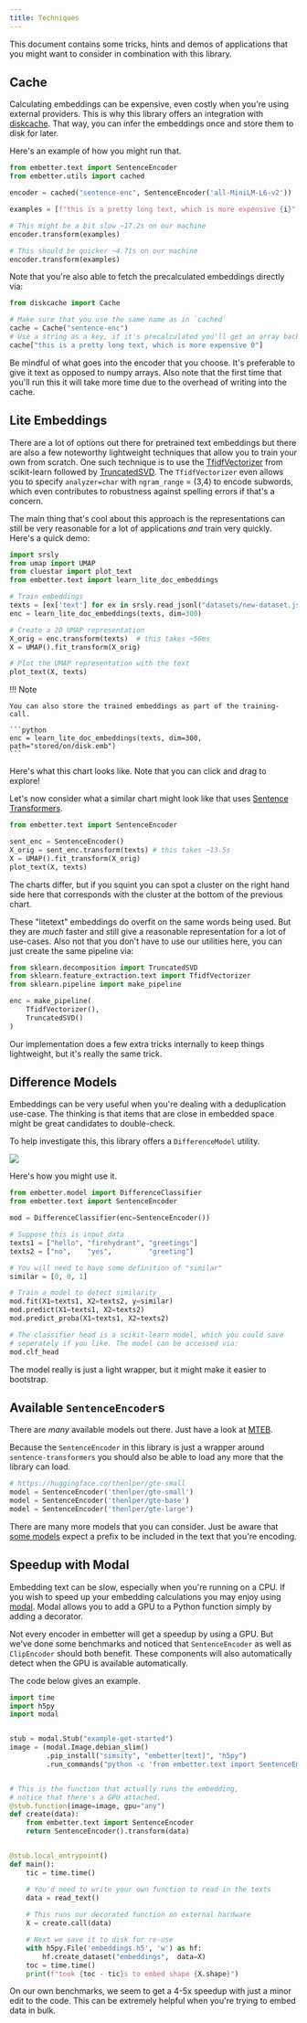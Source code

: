 ```yaml
---
title: Techniques
---
```


This document contains some tricks, hints and demos of applications that you might want to consider
in combination with this library. 

## Cache

Calculating embeddings can be expensive, even costly when you're using external providers. 
This is why this library offers an integration with [diskcache](https://grantjenks.com/docs/diskcache/). 
That way, you can infer the embeddings once and store them to disk for later.

Here's an example of how you might run that. 

```python
from embetter.text import SentenceEncoder
from embetter.utils import cached

encoder = cached("sentence-enc", SentenceEncoder('all-MiniLM-L6-v2'))

examples = [f"this is a pretty long text, which is more expensive {i}" for i in range(10_000)]

# This might be a bit slow ~17.2s on our machine
encoder.transform(examples)

# This should be quicker ~4.71s on our machine
encoder.transform(examples)
```

Note that you're also able to fetch the precalculated embeddings directly via: 

```python
from diskcache import Cache

# Make sure that you use the same name as in `cached`
cache = Cache("sentence-enc")
# Use a string as a key, if it's precalculated you'll get an array back.
cache["this is a pretty long text, which is more expensive 0"]
```

Be mindful of what goes into the encoder that you choose. It's preferable to give it
text as opposed to numpy arrays. Also note that the first time that you'll run this
it will take more time due to the overhead of writing into the cache.

## Lite Embeddings 

There are a lot of options out there for pretrained text embeddings but there are also a few noteworthy lightweight techniques that allow you to train your own from scratch. One such technique is to use the [TfidfVectorizer](https://scikit-learn.org/stable/modules/generated/sklearn.feature_extraction.text.TfidfVectorizer.html) 
from scikit-learn followed by [TruncatedSVD](https://scikit-learn.org/stable/modules/generated/sklearn.decomposition.TruncatedSVD.html). The `TfidfVectorizer` even allows
you to specify `analyzer=char` with `ngram_range` = (3,4) to encode subwords, which even contributes to robustness against spelling errors if that's a concern. 

The main thing that's cool about this approach is the representations can still be very reasonable for a lot of applications _and_ train very quickly. Here's a quick demo:

```python
import srsly
from umap import UMAP
from cluestar import plot_text
from embetter.text import learn_lite_doc_embeddings

# Train embeddings 
texts = [ex['text'] for ex in srsly.read_jsonl("datasets/new-dataset.jsonl")]
enc = learn_lite_doc_embeddings(texts, dim=300)

# Create a 2D UMAP representation
X_orig = enc.transform(texts)  # this takes ~56ms
X = UMAP().fit_transform(X_orig)

# Plot the UMAP representation with the text
plot_text(X, texts)
```

!!! Note

    You can also store the trained embeddings as part of the training-call. 
    
    ```python
    enc = learn_lite_doc_embeddings(texts, dim=300, path="stored/on/disk.emb")
    ```

<script src="https://cdn.jsdelivr.net/npm/vega@5"></script>
<script src="https://cdn.jsdelivr.net/npm/vega-lite@5"></script>
<script src="https://cdn.jsdelivr.net/npm/vega-embed@6"></script>
<script src="https://cdn.jsdelivr.net/gh/koaning/justcharts/justcharts.js"></script>

Here's what this chart looks like. Note that you can click and drag to explore! 

<vegachart schema-url="../vegalite/lite_embed1.json"></vegachart>

Let's now consider what a similar chart might look like that uses [Sentence Transformers](https://sbert.net).

```python
from embetter.text import SentenceEncoder

sent_enc = SentenceEncoder()
X_orig = sent_enc.transform(texts) # this takes ~13.5s 
X = UMAP().fit_transform(X_orig)
plot_text(X, texts)
```

<vegachart schema-url="../vegalite/lite_embed2.json"></vegachart>

The charts differ, but if you squint you can spot a cluster on the right hand side here that 
corresponds with the cluster at the bottom of the previous chart. 

These "litetext" embeddings do overfit on the same words being used. But they are _much_ faster
and still give a reasonable representation for a lot of use-cases. Also not that you don't have
to use our utilities here, you can just create the same pipeline via: 

```python
from sklearn.decomposition import TruncatedSVD
from sklearn.feature_extraction.text import TfidfVectorizer
from sklearn.pipeline import make_pipeline

enc = make_pipeline(
    TfidfVectorizer(),
    TruncatedSVD()
)
```

Our implementation does a few extra tricks internally to keep things lightweight, but it's really 
the same trick. 

## Difference Models 

Embeddings can be very useful when you're dealing with a deduplication use-case. The thinking
is that items that are close in embedded space might be great candidates to double-check. 

To help investigate this, this library offers a `DifferenceModel` utility. 

![](images/difference-model.png)

Here's how you might use it. 

```python
from embetter.model import DifferenceClassifier
from embetter.text import SentenceEncoder

mod = DifferenceClassifier(enc=SentenceEncoder())

# Suppose this is input data
texts1 = ["hello", "firehydrant", "greetings"]
texts2 = ["no",    "yes",         "greeting"]

# You will need to have some definition of "similar"
similar = [0, 0, 1]

# Train a model to detect similarity
mod.fit(X1=texts1, X2=texts2, y=similar)
mod.predict(X1=texts1, X2=texts2)
mod.predict_proba(X1=texts1, X2=texts2)

# The classifier head is a scikit-learn model, which you could save
# seperately if you like. The model can be accessed via: 
mod.clf_head
```

The model really is just a light wrapper, but it might make it easier to bootstrap.

## Available `SentenceEncoder`s

There are _many_ available models out there. Just have a look at [MTEB](https://huggingface.co/spaces/mteb/leaderboard).

Because the `SentenceEncoder` in this library is just a wrapper around `sentence-transformers` you should also 
be able to load any more that the library can load. 

```python
# https://huggingface.co/thenlper/gte-small
model = SentenceEncoder('thenlper/gte-small')
model = SentenceEncoder('thenlper/gte-base')
model = SentenceEncoder('thenlper/gte-large')
```

There are many more models that you can consider. Just be aware that [some models](https://huggingface.co/intfloat/e5-large-v2) expect a prefix to be included in the text that you're encoding.


## Speedup with Modal 

Embedding text can be slow, especially when you're running on a CPU. If you wish 
to speed up your embedding calculations you may enjoy using [modal](https://modal.com/). 
Modal allows you to add a GPU to a Python function simply by adding a decorator.

Not every encoder in embetter will get a speedup by using a GPU. But we've done some 
benchmarks and noticed that
`SentenceEncoder` as well as `ClipEncoder` should both benefit. These components will
also automatically detect when the GPU is available automatically.

The code below gives an example. 

```python
import time
import h5py
import modal


stub = modal.Stub("example-get-started")
image = (modal.Image.debian_slim()
         .pip_install("simsity", "embetter[text]", "h5py")
         .run_commands("python -c 'from embetter.text import SentenceEncoder; SentenceEncoder()'"))


# This is the function that actually runs the embedding, 
# notice that there's a GPU attached.
@stub.function(image=image, gpu="any")
def create(data):
    from embetter.text import SentenceEncoder
    return SentenceEncoder().transform(data)


@stub.local_entrypoint()
def main():
    tic = time.time()

    # You'd need to write your own function to read in the texts
    data = read_text()
    
    # This runs our decorated function on external hardware
    X = create.call(data)

    # Next we save it to disk for re-use
    with h5py.File('embeddings.h5', 'w') as hf:
        hf.create_dataset("embeddings",  data=X)
    toc = time.time()
    print(f"took {toc - tic}s to embed shape {X.shape}")
```

On our own benchmarks, we seem to get a 4-5x speedup with just a minor edit
to the code. This can be extremely helpful when you're trying to embed data
in bulk.
